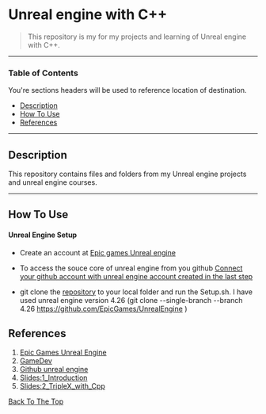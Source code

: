 # Unreal engine with C++

> This repository is my for my projects and learning of Unreal engine with C++.

---

### Table of Contents
You're sections headers will be used to reference location of destination.

- [Description](#description)
- [How To Use](#how-to-use)
- [References](#references)

---

## Description

This repository contains files and folders from my Unreal engine projects and unreal engine courses.

---

## How To Use

#### Unreal Engine Setup
- Create an account at [Epic games Unreal engine](https://www.unrealengine.com/id/register?redirect_uri=https%3A%2F%2Fwww.unrealengine.com%2Fen-US%2F&client_id=932e595bedb643d9ba56d3e1089a5c4b)

- To access the souce core of unreal engine from you github
    [Connect your github account with unreal engine account created in the last step](https://www.unrealengine.com/en-US/ue4-on-github) 

- git clone the [repository](https://github.com/EpicGames/UnrealEngine) to your local folder and run the Setup.sh. 
I have used unreal engine version 4.26
(git clone --single-branch --branch 4.26 https://github.com/EpicGames/UnrealEngine
)

## References

1. [Epic Games Unreal Engine](https://www.unrealengine.com/en-US/)
2. [GameDev](https://www.gamedev.tv/)
3. [Github unreal engine](https://github.com/EpicGames/UnrealEngine)
4. [Slides:1_Introduction](https://docs.google.com/presentation/d/1z8Dpp0p6c7W-d07WhDPhWmIZF2cymH44yxwOKb7O48A/edit#slide=id.g5db699cafb_3_63)
5. [Slides:2_TripleX_with_Cpp](https://docs.google.com/presentation/d/1yAanDP3hSJR5N8O1BQon31OCtRka_XL4UronCRV_wKo/edit#slide=id.g557508e47f_2_30)


[Back To The Top](#read-me-template)
